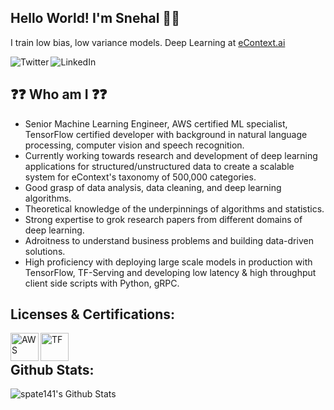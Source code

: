## Hello World! I'm Snehal 👋🏻
I train low bias, low variance models. Deep Learning at <a href="https://www.econtext.ai/">eContext.ai</a>

<a href="https://twitter.com/intent/follow?original_referer=https%3A%2F%2Fgithub.com%2Fspate141&screen_name=__snehal__"><img align="left" alt="Twitter" src="https://img.shields.io/twitter/follow/__snehal__?color=1DA1F2&logo=twitter&style=for-the-badge" /></a>
<a href="https://www.linkedin.com/in/spatel141/"><img align="left" alt="LinkedIn" src="https://img.shields.io/badge/linkedin-%230077B5.svg?&style=for-the-badge&logo=linkedin&logoColor=white" /></a>
<br />

## ❓❓ Who am I ❓❓
- Senior Machine Learning Engineer, AWS certified ML specialist, TensorFlow certified developer with background in natural language processing, computer vision and speech recognition.
- Currently working towards research and development of deep learning applications for structured/unstructured data to create a scalable system for eContext's taxonomy of 500,000 categories.
- Good grasp of data analysis, data cleaning, and deep learning algorithms.
- Theoretical knowledge of the underpinnings of algorithms and statistics.
- Strong expertise to grok research papers from different domains of deep learning.
- Adroitness to understand business problems and building data-driven solutions.
- High proficiency with deploying large scale models in production with TensorFlow, TF-Serving and developing low latency & high throughput client side scripts with Python, gRPC.

## Licenses & Certifications:
<a href="https://www.youracclaim.com/badges/d2d63529-168f-4167-820a-d979df1e9c13/linked_in_profile"><img align="left" alt="AWS" width="45px" src="https://d1.awsstatic.com/training-and-certification/Certification%20Badges/AWS-Certified_Machine-Learning_Specialty_512x512.6ac490d15fe033a3d67ca544ecd0bcbcb10d391a.png" />
<a href="https://www.credential.net/8843109a-05ae-497d-884d-6c7809b96154"><img align="left" alt="TF" width="45px" src="https://developers.google.com/certification/directory/images/badges/tensorflow_developer.png" /></a>
<br />

## Github Stats:
<img alt="spate141's Github Stats" src="https://github-readme-stats.codestackr.vercel.app/api?username=spate141&show_icons=true&hide_border=true" />
<br />
<br />
